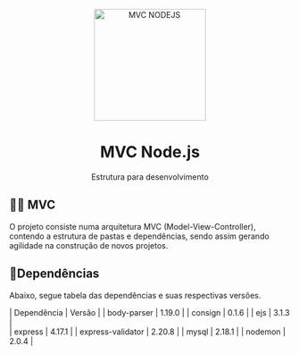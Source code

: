 <p align="center">
    <img alt="MVC NODEJS" src="https://user-images.githubusercontent.com/53228013/85633115-f3ab1000-b64e-11ea-828e-ff4c32286426.png" width="200px" />
</p>

<h1 align="center">
  MVC Node.js
</h1>

<p align="center">Estrutura para desenvolvimento</p>

## 👨‍💻 MVC

O projeto consiste numa arquitetura MVC (Model-View-Controller), contendo a estrutura de pastas e dependências, sendo assim gerando agilidade na construção de novos projetos.

## 📝Dependências 

Abaixo, segue tabela das dependências e suas respectivas versões.

| Dependência  | Versão |
| body-parser    | 1.19.0  |
| consign           | 0.1.6    | 
| ejs                   | 3.1.3    |  
| express           | 4.17.1  |
| express-validator | 2.20.8 |
| mysql              | 2.18.1  |
| nodemon         | 2.0.4   |
